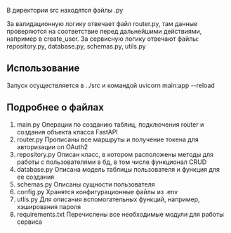 В директории src находятся файлы .py

За валидационную логику отвечает файл router.py, там данные проверяются на соответствие перед дальнейшими действиями, например в create_user.
За сервисную логику отвечают файлы: repository.py, database.py, schemas.py, utils.py

## Использование

Запуск осуществляется в ../src и командой uvicorn main:app --reload

## Подробнее о файлах

1. main.py
   Операции по созданию таблиц, подключения router и создания объекта класса FastAPI
2. router.py
   Прописаны все маршруты и получение токена для авторизации оп OAuth2
3. repository.py
   Описан класс, в котором расположены методы для работы с пользователями в бд, в том числе функционал CRUD
4. database.py
   Описана модель таблицы пользователя и функция для ее создания
5. schemas.py
   Описаны сущности пользователя
6. config.py
   Хранятся конфигурационные файлы из .env
7. utlis.py
   Для описания вспомогательных функций, например, хэширования пароля
8. requirements.txt
   Перечислены все необходимые модули для работы сервиса
